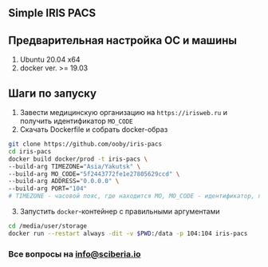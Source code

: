 ## Simple IRIS PACS

## Предварительная настройка ОС и машины

1. Ubuntu 20.04 x64
2. docker ver. >= 19.03

## Шаги по запуску

1. Завести медицинскую организацию на `https://irisweb.ru` и получить идентификатор `MO_CODE`
2. Скачать Dockerfile и собрать docker-образ
```bash
git clone https://github.com/ooby/iris-pacs
cd iris-pacs
docker build docker/prod -t iris-pacs \
--build-arg TIMEZONE="Asia/Yakutsk" \
--build-arg MO_CODE="5f2443772fe1e27805629ccd" \
--build-arg ADDRESS="0.0.0.0" \
--build-arg PORT="104"
# TIMEZONE - часовой пояс, где находится МО, MO_CODE - идентификатор, полученный на 1 шаге, ADDRESS - IP-адрес, PORT - порт
```
3. Запустить `docker`-контейнер c правильными аргументами
```bash
cd /media/user/storage
docker run --restart always -dit -v $PWD:/data -p 104:104 iris-pacs
```

### Все вопросы на info@sciberia.io